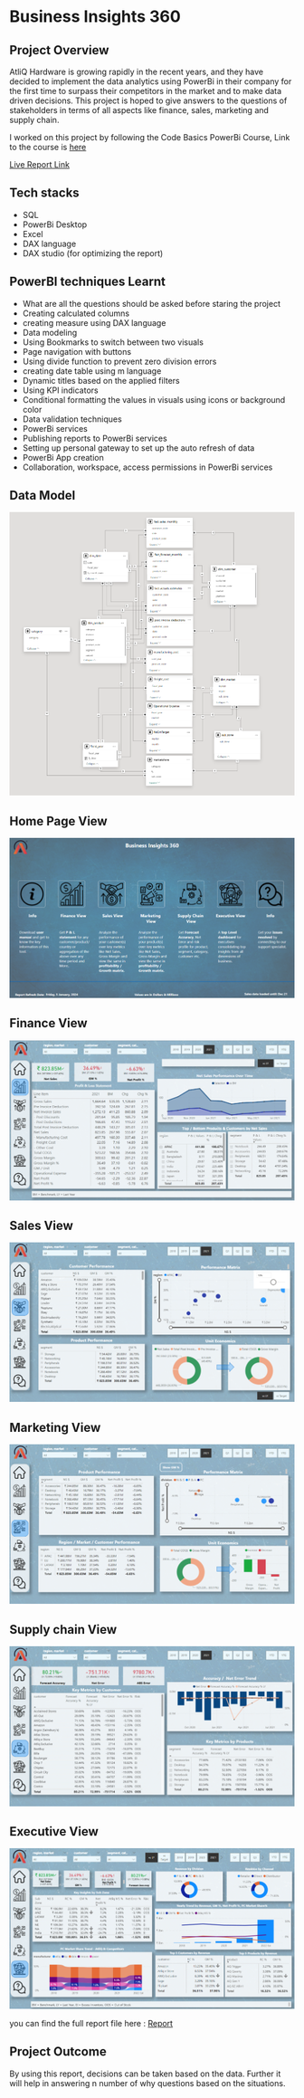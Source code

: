 # Business Insights 360

## Project Overview

AtliQ Hardware is growing rapidly in the recent years, and they have decided to implement the data analytics using PowerBi in their company for the first time to surpass their competitors in the market and to make data driven decisions. This project is hoped to give answers to the questions of stakeholders in terms of all aspects like finance, sales, marketing and supply chain.

I worked on this project by following the Code Basics PowerBi Course, Link to the course is [here](https://codebasics.io/courses/power-bi-data-analysis-with-end-to-end-project)

[Live Report Link](https://project.novypro.com/hGy57l)

## Tech stacks

- SQL
- PowerBi Desktop
- Excel
- DAX language
- DAX studio (for optimizing the report)

## PowerBI techniques Learnt

- What are all the questions should be asked before staring the project
- Creating calculated columns
- creating measure using DAX language
- Data modeling
- Using Bookmarks to switch between two visuals
- Page navigation with buttons
- Using divide function to prevent zero division errors
- creating date table using m language
- Dynamic titles based on the applied filters
- Using KPI indicators
- Conditional formatting the values in visuals using icons or background color
- Data validation techniques
- PowerBi services
- Publishing reports to PowerBi services
- Setting up personal gateway to set up the auto refresh of data
- PowerBi App creation
- Collaboration, workspace, access permissions in PowerBi services

## Data Model

![Data Model.png](https://github.com/Kritik18/business-insights-360/blob/main/Resources/Data%20Model.png)

## Home Page View

![Home Page View.png](https://github.com/Kritik18/business-insights-360/blob/main/Resources/Home%20View.png)

## Finance View

![Finance.png](https://github.com/Kritik18/business-insights-360/blob/main/Resources/Finance%20View.png)

## Sales View

![Sales.png](https://github.com/Kritik18/business-insights-360/blob/main/Resources/Sales%20View.png)

## Marketing View

![Marketing.png](https://github.com/Kritik18/business-insights-360/blob/main/Resources/Marketing%20View.png)

## Supply chain View

![Supply chain.png](https://github.com/Kritik18/business-insights-360/blob/main/Resources/Supply%20Chain%20View.png)

## Executive View

![Executive.png](https://github.com/Kritik18/business-insights-360/blob/main/Resources/Executive%20View.png)

you can find the full report file here : [Report](https://project.novypro.com/hGy57l)


## Project Outcome

By using this report, decisions can be taken based on the data. Further it will help in answering n number of why questions based on the situations.

